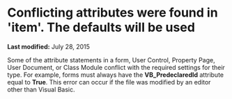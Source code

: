 
# Conflicting attributes were found in 'item'. The defaults will be used

 **Last modified:** July 28, 2015

Some of the attribute statements in a form, User Control, Property Page, User Document, or Class Module conflict with the required settings for their type. For example, forms must always have the  **VB_PredeclaredId** attribute equal to **True**. This error can occur if the file was modified by an editor other than Visual Basic.
